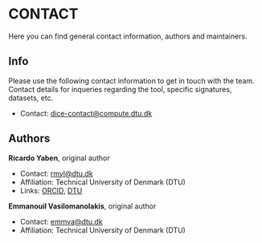# CONTACT

Here you can find general contact information, authors and maintainers.

## Info

Please use the following contact information to get in touch with the team.
Contact details for inqueries regarding the tool, specific signatures, datasets, etc.

* Contact: <dice-contact@compute.dtu.dk>

## Authors

__Ricardo Yaben__, original author

* Contact: <rmyl@dtu.dk>
* Affiliation: Technical University of Denmark (DTU)
* Links: [ORCID](https://orcid.org/0009-0007-3608-8883), [DTU](https://orbit.dtu.dk/en/persons/ricardo-maria-yaben-lopezosa)

__Emmanouil Vasilomanolakis__, original author

* Contact: <emmva@dtu.dk>
* Affiliation: Technical University of Denmark (DTU)
